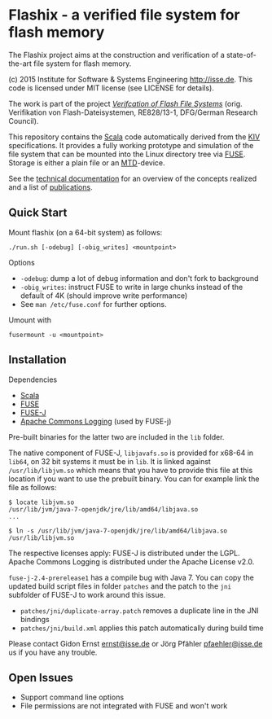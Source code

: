 # Flashix - a verified file system for flash memory

The Flashix project aims at the construction and verification of a
state-of-the-art file system for flash memory.

(c) 2015 Institute for Software & Systems Engineering <http://isse.de>.
This code is licensed under MIT license (see LICENSE for details).

The work is part of the project [*Verifcation of Flash File Systems*](http://isse.de/flashix)
(orig.  Verifikation von Flash-Dateisystemen, RE828/13-1, DFG/German Research Council).

This repository contains the [Scala](http://scala-lang.org) code automatically
derived from the [KIV](http://isse.de/kiv) specifications.
It provides a fully working prototype and simulation of the file system that can
be mounted into the Linux directory tree via [FUSE](http://fuse.sourceforge.net/).
Storage is either a plain file or an [MTD](http://www.linux-mtd.infradead.org/)-device.

See the [technical documentation](https://swt.informatik.uni-augsburg.de/swt/projects/flash.html)
for an overview of the concepts realized and a list of [publications](http://isse.de/flashix/publications).

## Quick Start

Mount flashix (on a 64-bit system) as follows:

    ./run.sh [-odebug] [-obig_writes] <mountpoint>

Options

- `-odebug`: dump a lot of debug information and don't fork to background
- `-obig_writes`: instruct FUSE to write in large chunks instead of the default of 4K
  (should improve write performance)
- See `man /etc/fuse.conf` for further options.

Umount with

    fusermount -u <mountpoint>

## Installation

Dependencies

- [Scala](http://scala-lang.org)
- [FUSE](http://fuse.sourceforge.net)
- [FUSE-J](http://sourceforge.net/projects/fuse-j/)
- [Apache Commons Logging](https://commons.apache.org/proper/commons-logging/)
  (used by FUSE-j)

Pre-built binaries for the latter two are included in the `lib` folder.

The native component of FUSE-J, `libjavafs.so` is provided for x68-64 in `lib64`,
on 32 bit systems it must be in `lib`.
It is linked against `/usr/lib/libjvm.so` which means that you have to provide
this file at this location if you want to use the prebuilt binary.
You can for example link the file as follows:

    $ locate libjvm.so
    /usr/lib/jvm/java-7-openjdk/jre/lib/amd64/libjava.so
    ...

    $ ln -s /usr/lib/jvm/java-7-openjdk/jre/lib/amd64/libjava.so /usr/lib/libjvm.so

The respective licenses apply:
FUSE-J is distributed under the LGPL.
Apache Commons Logging is distributed under the Apache License v2.0.

`fuse-j-2.4-prerelease1` has a compile bug with Java 7. You can copy the updated
build script files in folder `patches` and the patch to the `jni` subfolder of
FUSE-J to work around this issue.

- `patches/jni/duplicate-array.patch` removes a duplicate line in the JNI bindings
- `patches/jni/build.xml` applies this patch automatically during build time

Please contact Gidon Ernst <ernst@isse.de> or Jörg Pfähler <pfaehler@isse.de> us if you have any trouble.

## Open Issues

- Support command line options
- File permissions are not integrated with FUSE and won't work
